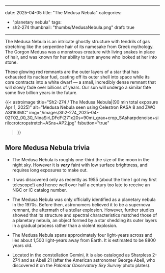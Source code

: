 ------
date: 2025-04-05
title: "The Medusa Nebula"
categories:
- "planetary nebula"
tags:
- sh2-274
thumbnail: "thumbs/MedusaNebula.png"
draft: true
---
The Medusa Nebula is an intricate ghostly structure with tendrils of gas stretching like the serpentine hair of its namesake from Greek mythology. 
The Gorgon Medusa was a monstrous creature with living snakes in place of hair, and was known for her ability to turn anyone who looked at her into stone. 
<!--more-->

These glowing red remnants are the outer layers of a star that has exhausted its nuclear fuel, casting off its outer shell into space while its core contracts into a white dwarf — a small, incredibly dense remnant that will slowly fade over billions of years.
Our sun will undergo a similar fate some five billion years in the future.

{{< astroimage
title="Sh2-274 / The Medusa Nebula|(90 min total exposure Apr 1, 2025)"
   alt="Medusa Nebula seen using Celestron RASA 8 and ZWO ASI183MC"
   img="/images/Sh2-274_2025-04-02T02_00_30_NinaSirLDFdF(271x20s=90m)_grax+crop_SAsharpdenoise+sirilccrotcropstretch+ASns+AP2.jpg"
   fsbutton="true"
>}}
 
## More Medusa Nebula trivia

- The Medusa Nebula is roughly one-third the size of the moon in the night sky.  However it is **_very_** faint with low surface brightness, and requires long exposures to make out.

- It was discovered only as recently as 1955 (about the time I got my first telescope!) and hence well over half a century
too late to receive an NGC or IC catalog number.

- The Medusa Nebula was only officially identified as a planetary nebula in the 1970s. Before then, astronomers believed it to be a supernova remnant, the aftermath of a stellar explosion. However, further studies showed that its structure and spectral characteristics matched those of a planetary nebula, an object formed by a star shedding its outer layers in a gradual process rather than a violent explosion.
- The Medusa Nebula spans approximately four light-years across and lies about 1,500 light-years away from Earth. 
It is estimated to be 8800 years old.

- Located in the constellation Gemini, it is also cataloged as Sharpless 2-274 and as Abell 21 (after the American astronomer George Abell, who discovered it on the _Palomar Observatory Sky Survey_ photo plates).

